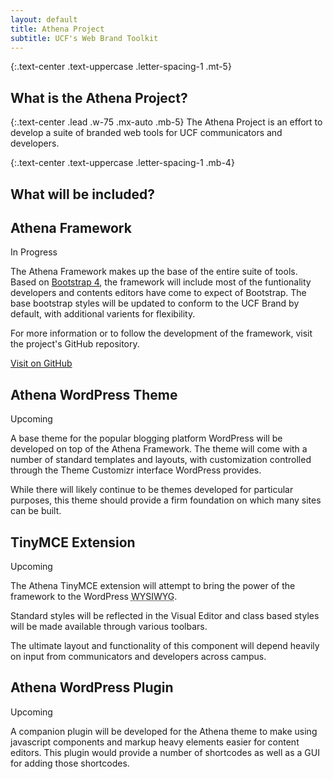 ```yaml
---
layout: default
title: Athena Project
subtitle: UCF's Web Brand Toolkit
---
```

{:.text-center .text-uppercase .letter-spacing-1 .mt-5}
## What is the Athena Project?

{:.text-center .lead .w-75 .mx-auto .mb-5}
The Athena Project is an effort to develop a suite of branded web tools for UCF communicators and developers.

{:.text-center .text-uppercase .letter-spacing-1 .mb-4}
## What will be included?



<div class="row">
    <div class="col-md-6">
        <div class="card card-outline-primary mb-3">
            <div class="card-block">
                <h2 class="card-title">Athena Framework</h2>
                <p class="badge badge-success">In Progress</p>
                <p>The Athena Framework makes up the base of the entire suite of tools. Based on <a href="https://v4-alpha.getbootstrap.com/" target="_blank">Bootstrap 4</a>, the framework will include most of the funtionality developers and contents editors have come to expect of Bootstrap. The base bootstrap styles will be updated to conform to the UCF Brand by default, with additional varients for flexibility.</p>
                <p>For more information or to follow the development of the framework, visit the project's GitHub repository.</p>
                <a href="https://github.com/UCF/Athena-Framework/" target="_blank" class="btn btn-info">Visit on GitHub</a>
            </div>
        </div>
    </div>
    <div class="col-md-6">
        <div class="card card-outline-primary mb-3">
            <div class="card-block">
                <h2 class="card-title">Athena WordPress Theme</h2>
                <p class="badge badge-primary">Upcoming</p>
                <p>A base theme for the popular blogging platform WordPress will be developed on top of the Athena Framework. The theme will come with a number of standard templates and layouts, with customization controlled through the Theme Customizr interface WordPress provides.</p>
                <p>While there will likely continue to be themes developed for particular purposes, this theme should provide a firm foundation on which many sites can be built.</p>
            </div>
        </div>
    </div>
</div>
<div class="row">
    <div class="col-md-6">
        <div class="card card-outline-primary mb-3">
            <div class="card-block">
                <h2 class="card-title">TinyMCE Extension</h2>
                <p class="badge badge-primary">Upcoming</p>
                <p>The Athena TinyMCE extension will attempt to bring the power of the framework to the WordPress <abbr title="What you see is what you get">WYSIWYG</abbr>.</p>
                <p>Standard styles will be reflected in the Visual Editor and class based styles will be made available through various toolbars.</p>
                <div class="alert alert-info" role="alert">
                    <p>The ultimate layout and functionality of this component will depend heavily on input from communicators and developers across campus.</p>
                </div>
            </div>
        </div>
    </div>
    <div class="col-md-6">
        <div class="card card-outline-primary mb-3">
            <div class="card-block">
                <h2 class="card-title">Athena WordPress Plugin</h2>
                <p class="badge badge-primary">Upcoming</p>
                <p>A companion plugin will be developed for the Athena theme to make using javascript components and markup heavy elements easier for content editors. This plugin would provide a number of shortcodes as well as a GUI for adding those shortcodes.</p>
            </div>
        </div>
    </div>
</div>
